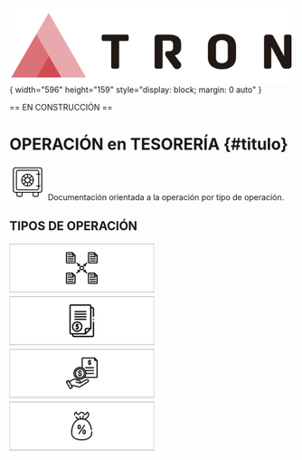 ![Imagen LOGO](./00-Imagen/logo-TRON.png){ width="596" height="159" style="display: block; margin: 0 auto" }

== EN CONSTRUCCIÓN ==

# OPERACIÓN en TESORERÍA {#titulo}

![Imagen TESORERÍA](./00-Imagen/icono-tesoreria.png) Documentación orientada a la operación por tipo de operación.

## TIPOS DE OPERACIÓN

[![Imagen COMÚN](./00-Imagen/boton-tesoreria-comunes.png "Común")](./01-Comun/OPERACION-tesoreria-comun.md#titulo)
[![Imagen RECIBO](./00-Imagen/boton-tesoreria-recibo.png "Recibo")](./02-Recibos/OPERACION-tesoreria-recibo.md#titulo)
[![Imagen ORDEN PAGO](./00-Imagen/boton-tesoreria-orden-pago.png "Orden Pago")](./03-Ordenes-de-Pago/OPERACION-tesoreria-orden-pago.md#titulo)
[![Imagen COMISIÓN](./00-Imagen/boton-tesoreria-comision.png "Comisión")](./04-Comisiones/OPERACION-tesoreria-comision.md#titulo)


